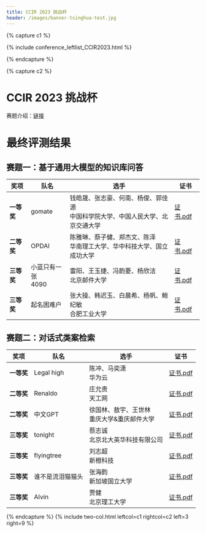```yaml
---
title: CCIR 2023 挑战杯
header: /images/banner-tsinghua-test.jpg
---
```


{% capture c1 %}

{% include conference_leftlist_CCIR2023.html %}

{% endcapture %}

{% capture c2 %}

# <i class="fas fa-feather-alt"></i> CCIR 2023 挑战杯

赛题介绍：<a href="https://www.datafountain.cn/special/CCIR2023?preview=true">链接</a>

# **最终评测结果**

## 赛题一：基于通用大模型的知识库问答
<style>
table { margin: auto; }
</style>
|奖项|队名|选手|证书|
|------|--------------|------|------|
|**一等奖**|gomate|钱皓晟、张志豪、何南、杨俊、郭佳源<br>中国科学院大学、中国人民大学、北京交通大学|[证书.pdf](./assets/s1_1.pdf)|
|**二等奖**|OPDAI|陈雅琳、蔡子健、郑杰文、陈泽<br>华南理工大学、华中科技大学、国立成功大学|[证书.pdf](./assets/s1_2.pdf)|
|**三等奖**|小蓝只有一张<br>4090|雷阳、王玉捷、冯韵菱、杨欣洁<br>北京邮件大学|[证书.pdf](./assets/s1_3.pdf)|
|**三等奖**|起名困难户|张大操、韩迟玉、白晨希、杨帆、鲍纪敏<br>合肥工业大学|[证书.pdf](./assets/s1_4.pdf)|

## 赛题二：对话式类案检索

<style>
table { margin: auto; }
</style>
|奖项|队名|选手|证书|
|------|--------------|------|------|
|**一等奖**|Legal high|陈冲、马奕潇<br>华为云|[证书.pdf](./assets/s2_1.pdf)|
|**二等奖**|Renaldo|庄允贵<br>天工网|[证书.pdf](./assets/s2_2.pdf)|
|**二等奖**|中文GPT|徐国林、敖宇、王世林<br>重庆大学&重庆邮件大学|[证书.pdf](./assets/s2_3.pdf)|
|**三等奖**|tonight|蔡志诚<br>北京北大英华科技有限公司|[证书.pdf](./assets/s2_4.pdf)|
|**三等奖**|flyingtree|刘志超<br>新橙科技|[证书.pdf](./assets/s2_5.pdf)|
|**三等奖**|谁不是流泪猫猫头|张海韵<br>新加坡国立大学|[证书.pdf](./assets/s2_6.pdf)|
**三等奖**|AIvin|贾健<br>北京理工大学|[证书.pdf](./assets/s2_7.pdf)|

{% endcapture %}
{% include two-col.html leftcol=c1 rightcol=c2 left=3 right=9 %}
